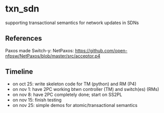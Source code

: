 # txn_sdn
supporting transactional semantics for network updates in SDNs


## References
Paxos made Switch-y:
NetPaxos: https://github.com/open-nfpsw/NetPaxos/blob/master/src/acceptor.p4

## Timeline
- on oct 25: write skeleton code for TM (python) and RM (P4) 
- on nov 1: have 2PC working btwn controller (TM) and switch(es) (RMs)
- on nov 8: have 2PC completely done; start on SS2PL
- on nov 15: finish testing
- on nov 25: simple demos for atomic/transactional semantics 

